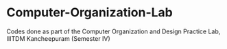 # Computer-Organization-Lab
Codes done as part of the Computer Organization and Design Practice Lab, IIITDM Kancheepuram (Semester IV)

